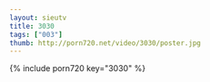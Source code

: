 ```yaml
--- 
layout: sieutv
title: 3030
tags: ["003"]
thumb: http://porn720.net/video/3030/poster.jpg
---
```

{% include porn720 key="3030" %} 
